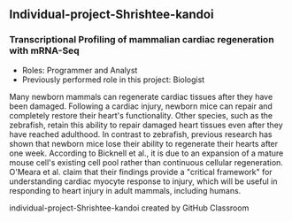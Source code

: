 ## Individual-project-Shrishtee-kandoi

### Transcriptional Profiling of mammalian cardiac regeneration with mRNA-Seq

- Roles: Programmer and Analyst 
- Previously performed role in this project: Biologist

Many newborn mammals can regenerate cardiac tissues after they have been damaged. Following a cardiac injury, newborn mice can repair and completely restore their heart's functionality. Other species, such as the zebrafish, retain this ability to repair damaged heart tissues even after they have reached adulthood. In contrast to zebrafish, previous research has shown that newborn mice lose their ability to regenerate their hearts after one week. According to Bicknell et al., it is due to an expansion of a mature mouse cell's existing cell pool rather than continuous cellular regeneration. O'Meara et al. claim that their findings provide a "critical framework" for understanding cardiac myocyte response to injury, which will be useful in responding to heart injury in adult mammals, including humans.




individual-project-Shrishtee-kandoi created by GitHub Classroom
